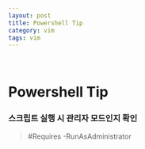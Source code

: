 ```yaml
---
layout: post
title: Powershell Tip
category: vim
tags: vim
---
```


&nbsp;

# Powershell Tip

### 스크립트 실행 시 관리자 모드인지 확인

> \#Requires -RunAsAdministrator

